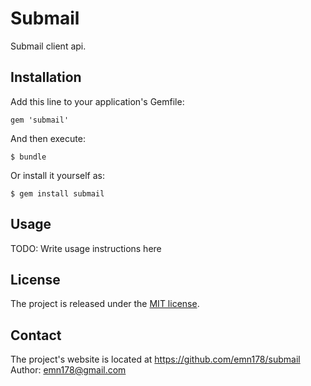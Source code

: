 # Submail

Submail client api.

## Installation

Add this line to your application's Gemfile:

    gem 'submail'

And then execute:

    $ bundle

Or install it yourself as:

    $ gem install submail

## Usage

TODO: Write usage instructions here

## License
The project is released under the [MIT license](http://www.opensource.org/licenses/MIT).

## Contact
The project's website is located at https://github.com/emn178/submail  
Author: emn178@gmail.com
